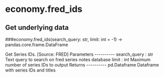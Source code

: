 # economy.fred_ids

## Get underlying data 
###economy.fred_ids(search_query: str, limit: int = -1) -> pandas.core.frame.DataFrame

Get Series IDs. [Source: FRED]
    Parameters
    ----------
    search_query : str
        Text query to search on fred series notes database
    limit : int
        Maximum number of series IDs to output
    Returns
    ----------
    pd.Dataframe
        Dataframe with series IDs and titles

